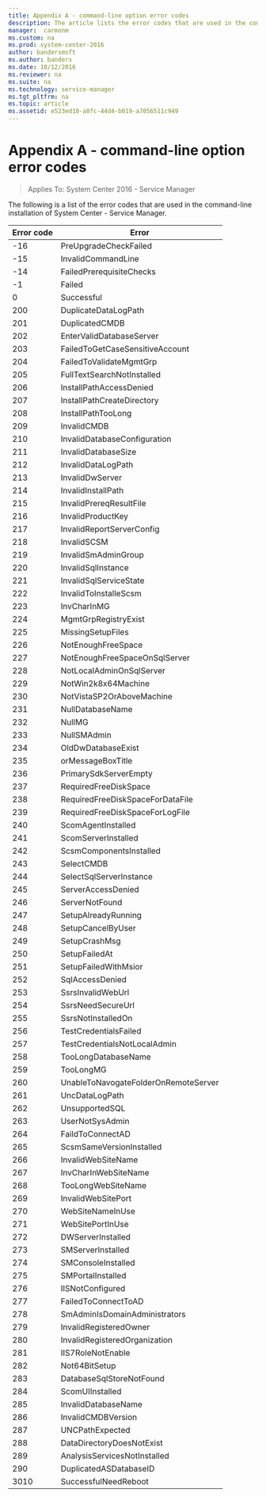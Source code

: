 ```yaml
---
title: Appendix A - command-line option error codes
description: The article lists the error codes that are used in the command-line installation of Service Manager.
manager:  carmonm
ms.custom: na
ms.prod: system-center-2016
author: bandersmsft
ms.author: banders
ms.date: 10/12/2016
ms.reviewer: na
ms.suite: na
ms.technology: service-manager
ms.tgt_pltfrm: na
ms.topic: article
ms.assetid: e523ed10-a8fc-44d4-b019-a7056511c949
---
```


# Appendix A - command-line option error codes

>Applies To: System Center 2016 - Service Manager

The following is a list of the error codes that are used in the command-line installation of System Center - Service Manager.  

|Error code|Error|  
|----------------|-----------|  
|\-16|PreUpgradeCheckFailed|  
|\-15|InvalidCommandLine|  
|\-14|FailedPrerequisiteChecks|  
|\-1|Failed|  
|0|Successful|  
|200|DuplicateDataLogPath|  
|201|DuplicatedCMDB|  
|202|EnterValidDatabaseServer|  
|203|FailedToGetCaseSensitiveAccount|  
|204|FailedToValidateMgmtGrp|  
|205|FullTextSearchNotInstalled|  
|206|InstallPathAccessDenied|  
|207|InstallPathCreateDirectory|  
|208|InstallPathTooLong|  
|209|InvalidCMDB|  
|210|InvalidDatabaseConfiguration|  
|211|InvalidDatabaseSize|  
|212|InvalidDataLogPath|  
|213|InvalidDwServer|  
|214|InvalidInstallPath|  
|215|InvalidPrereqResultFile|  
|216|InvalidProductKey|  
|217|InvalidReportServerConfig|  
|218|InvalidSCSM|  
|219|InvalidSmAdminGroup|  
|220|InvalidSqlInstance|  
|221|InvalidSqlServiceState|  
|222|InvalidToInstalleScsm|  
|223|InvCharInMG|  
|224|MgmtGrpRegistryExist|  
|225|MissingSetupFiles|  
|226|NotEnoughFreeSpace|  
|227|NotEnoughFreeSpaceOnSqlServer|  
|228|NotLocalAdminOnSqlServer|  
|229|NotWin2k8x64Machine|  
|230|NotVistaSP2OrAboveMachine|  
|231|NullDatabaseName|  
|232|NullMG|  
|233|NullSMAdmin|  
|234|OldDwDatabaseExist|  
|235|orMessageBoxTitle|  
|236|PrimarySdkServerEmpty|  
|237|RequiredFreeDiskSpace|  
|238|RequiredFreeDiskSpaceForDataFile|  
|239|RequiredFreeDiskSpaceForLogFile|  
|240|ScomAgentInstalled|  
|241|ScomServerInstalled|  
|242|ScsmComponentsInstalled|  
|243|SelectCMDB|  
|244|SelectSqlServerInstance|  
|245|ServerAccessDenied|  
|246|ServerNotFound|  
|247|SetupAlreadyRunning|  
|248|SetupCancelByUser|  
|249|SetupCrashMsg|  
|250|SetupFailedAt|  
|251|SetupFailedWithMsior|  
|252|SqlAccessDenied|  
|253|SsrsInvalidWebUrl|  
|254|SsrsNeedSecureUrl|  
|255|SsrsNotInstalledOn|  
|256|TestCredentialsFailed|  
|257|TestCredentialsNotLocalAdmin|  
|258|TooLongDatabaseName|  
|259|TooLongMG|  
|260|UnableToNavogateFolderOnRemoteServer|  
|261|UncDataLogPath|  
|262|UnsupportedSQL|  
|263|UserNotSysAdmin|  
|264|FaildToConnectAD|  
|265|ScsmSameVersionInstalled|  
|266|InvalidWebSiteName|  
|267|InvCharInWebSiteName|  
|268|TooLongWebSiteName|  
|269|InvalidWebSitePort|  
|270|WebSiteNameInUse|  
|271|WebSitePortInUse|  
|272|DWServerInstalled|  
|273|SMServerInstalled|  
|274|SMConsoleInstalled|  
|275|SMPortalInstalled|  
|276|IISNotConfigured|  
|277|FailedToConnectToAD|  
|278|SmAdminIsDomainAdministrators|  
|279|InvalidRegisteredOwner|  
|280|InvalidRegisteredOrganization|  
|281|IIS7RoleNotEnable|  
|282|Not64BitSetup|  
|283|DatabaseSqlStoreNotFound|  
|284|ScomUIInstalled|  
|285|InvalidDatabaseName|  
|286|InvalidCMDBVersion|  
|287|UNCPathExpected|  
|288|DataDirectoryDoesNotExist|  
|289|AnalysisServicesNotInstalled|  
|290|DuplicatedASDatabaseID|  
|3010|SuccessfulNeedReboot|
